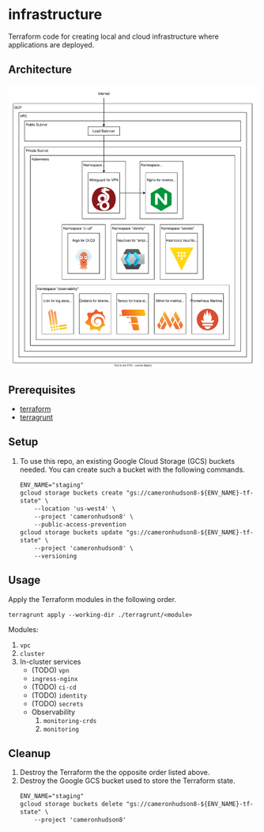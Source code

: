 # infrastructure

Terraform code for creating local and cloud infrastructure where applications are deployed.

## Architecture

![architecture](./docs/architecture.drawio.svg)

## Prerequisites

* [terraform](https://developer.hashicorp.com/terraform/install)
* [terragrunt](https://terragrunt.gruntwork.io/docs/getting-started/install/)

## Setup

1. To use this repo, an existing Google Cloud Storage (GCS) buckets needed. You can create such a bucket with the following commands.
    ```
    ENV_NAME="staging"
    gcloud storage buckets create "gs://cameronhudson8-${ENV_NAME}-tf-state" \
        --location 'us-west4' \
        --project 'cameronhudson8' \
        --public-access-prevention
    gcloud storage buckets update "gs://cameronhudson8-${ENV_NAME}-tf-state" \
        --project 'cameronhudson8' \
        --versioning
    ```

## Usage

Apply the Terraform modules in the following order.

```
terragrunt apply --working-dir ./terragrunt/<module>
```
Modules:
1. `vpc`
1. `cluster`
1. In-cluster services
    * (TODO) `vpn`
    * `ingress-nginx`
    * (TODO) `ci-cd`
    * (TODO) `identity`
    * (TODO) `secrets`
    * Observability
        1. `monitoring-crds`
        1. `monitoring`

## Cleanup

1. Destroy the Terraform the the opposite order listed above.
1. Destroy the Google GCS bucket used to store the Terraform state.
    ```
    ENV_NAME="staging"
    gcloud storage buckets delete "gs://cameronhudson8-${ENV_NAME}-tf-state" \
        --project 'cameronhudson8'
    ```
